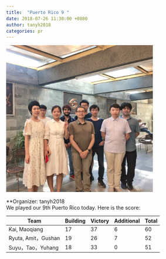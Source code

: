 ```yaml
---
title:  "Puerto Rico 9 "
date: 2018-07-26 11:30:00 +0800
author: tanyh2018
categories: pr
---
```


<a href="/images/pr_20180726.jpg">
<img src="/images/pr_20180726.jpg" width="400"/>
</a>

**Organizer: tanyh2018  
We played our 9th Puerto Rico today. Here is the score: 

| Team                | Building | Victory | Additional | Total |
| --------------------| -------- | ------- | ---------- | ----- |
| Kai, Maoqiang       | 17       | 37      | 6          | 60    |
| Ryuta, Amit，Gushan | 19       | 26      | 7          | 52    |
| Suyu，Tao，Yuhang   | 18       | 33      | 0          | 51    |
 
